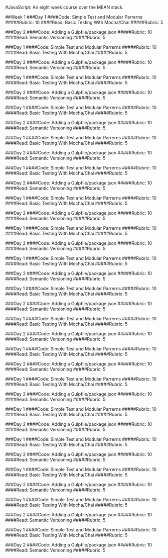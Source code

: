 #JavaScript: An eight week course over the MEAN stack.

##Week 1
###Day 1
####Code: Simple Test and Modular Parrerns
#####Rubric: 10
####Read: Basic Testing With Mocha/Chai
#####Rubric: 5

###Day 2
####Code: Adding a Gulpfile/package.json
#####Rubric: 10
####Read: Semantic Versioning
#####Rubric: 5

###Day 1
####Code: Simple Test and Modular Parrerns
#####Rubric: 10
####Read: Basic Testing With Mocha/Chai
#####Rubric: 5

###Day 2
####Code: Adding a Gulpfile/package.json
#####Rubric: 10
####Read: Semantic Versioning
#####Rubric: 5

###Day 1
####Code: Simple Test and Modular Parrerns
#####Rubric: 10
####Read: Basic Testing With Mocha/Chai
#####Rubric: 5

###Day 2
####Code: Adding a Gulpfile/package.json
#####Rubric: 10
####Read: Semantic Versioning
#####Rubric: 5

###Day 1
####Code: Simple Test and Modular Parrerns
#####Rubric: 10
####Read: Basic Testing With Mocha/Chai
#####Rubric: 5

###Day 2
####Code: Adding a Gulpfile/package.json
#####Rubric: 10
####Read: Semantic Versioning
#####Rubric: 5

###Day 1
####Code: Simple Test and Modular Parrerns
#####Rubric: 10
####Read: Basic Testing With Mocha/Chai
#####Rubric: 5

###Day 2
####Code: Adding a Gulpfile/package.json
#####Rubric: 10
####Read: Semantic Versioning
#####Rubric: 5

###Day 1
####Code: Simple Test and Modular Parrerns
#####Rubric: 10
####Read: Basic Testing With Mocha/Chai
#####Rubric: 5

###Day 2
####Code: Adding a Gulpfile/package.json
#####Rubric: 10
####Read: Semantic Versioning
#####Rubric: 5

###Day 1
####Code: Simple Test and Modular Parrerns
#####Rubric: 10
####Read: Basic Testing With Mocha/Chai
#####Rubric: 5

###Day 2
####Code: Adding a Gulpfile/package.json
#####Rubric: 10
####Read: Semantic Versioning
#####Rubric: 5

###Day 1
####Code: Simple Test and Modular Parrerns
#####Rubric: 10
####Read: Basic Testing With Mocha/Chai
#####Rubric: 5

###Day 2
####Code: Adding a Gulpfile/package.json
#####Rubric: 10
####Read: Semantic Versioning
#####Rubric: 5

###Day 1
####Code: Simple Test and Modular Parrerns
#####Rubric: 10
####Read: Basic Testing With Mocha/Chai
#####Rubric: 5

###Day 2
####Code: Adding a Gulpfile/package.json
#####Rubric: 10
####Read: Semantic Versioning
#####Rubric: 5

###Day 1
####Code: Simple Test and Modular Parrerns
#####Rubric: 10
####Read: Basic Testing With Mocha/Chai
#####Rubric: 5

###Day 2
####Code: Adding a Gulpfile/package.json
#####Rubric: 10
####Read: Semantic Versioning
#####Rubric: 5

###Day 1
####Code: Simple Test and Modular Parrerns
#####Rubric: 10
####Read: Basic Testing With Mocha/Chai
#####Rubric: 5

###Day 2
####Code: Adding a Gulpfile/package.json
#####Rubric: 10
####Read: Semantic Versioning
#####Rubric: 5

###Day 1
####Code: Simple Test and Modular Parrerns
#####Rubric: 10
####Read: Basic Testing With Mocha/Chai
#####Rubric: 5

###Day 2
####Code: Adding a Gulpfile/package.json
#####Rubric: 10
####Read: Semantic Versioning
#####Rubric: 5

###Day 1
####Code: Simple Test and Modular Parrerns
#####Rubric: 10
####Read: Basic Testing With Mocha/Chai
#####Rubric: 5

###Day 2
####Code: Adding a Gulpfile/package.json
#####Rubric: 10
####Read: Semantic Versioning
#####Rubric: 5

###Day 1
####Code: Simple Test and Modular Parrerns
#####Rubric: 10
####Read: Basic Testing With Mocha/Chai
#####Rubric: 5

###Day 2
####Code: Adding a Gulpfile/package.json
#####Rubric: 10
####Read: Semantic Versioning
#####Rubric: 5

###Day 1
####Code: Simple Test and Modular Parrerns
#####Rubric: 10
####Read: Basic Testing With Mocha/Chai
#####Rubric: 5

###Day 2
####Code: Adding a Gulpfile/package.json
#####Rubric: 10
####Read: Semantic Versioning
#####Rubric: 5

###Day 1
####Code: Simple Test and Modular Parrerns
#####Rubric: 10
####Read: Basic Testing With Mocha/Chai
#####Rubric: 5

###Day 2
####Code: Adding a Gulpfile/package.json
#####Rubric: 10
####Read: Semantic Versioning
#####Rubric: 5

###Day 1
####Code: Simple Test and Modular Parrerns
#####Rubric: 10
####Read: Basic Testing With Mocha/Chai
#####Rubric: 5

###Day 2
####Code: Adding a Gulpfile/package.json
#####Rubric: 10
####Read: Semantic Versioning
#####Rubric: 5

###Day 1
####Code: Simple Test and Modular Parrerns
#####Rubric: 10
####Read: Basic Testing With Mocha/Chai
#####Rubric: 5

###Day 2
####Code: Adding a Gulpfile/package.json
#####Rubric: 10
####Read: Semantic Versioning
#####Rubric: 5
